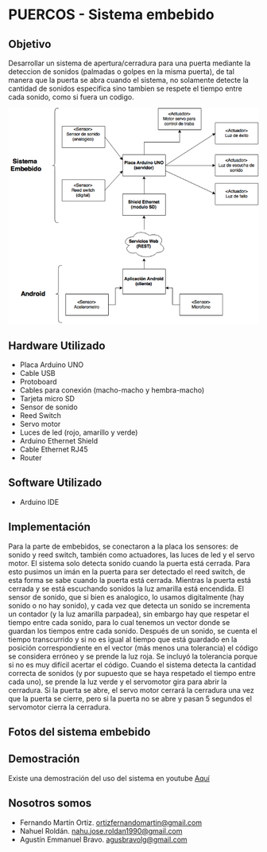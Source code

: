 # PUERCOS - Sistema embebido

## Objetivo

Desarrollar un sistema de apertura/cerradura para una puerta mediante la deteccion de sonidos (palmadas o golpes en la misma puerta), de tal manera que la puerta se abra cuando el sistema, no solamente detecte la cantidad de sonidos especifica sino tambien se respete el tiempo entre cada sonido, como si fuera un codigo.

![Diagrama de componentes](./gh-assets/diagrama.png)

## Hardware Utilizado

* Placa Arduino UNO
* Cable USB
* Protoboard
* Cables para conexión (macho-macho y hembra-macho)
* Tarjeta micro SD
* Sensor de sonido
* Reed Switch
* Servo motor
* Luces de led (rojo, amarillo y verde)
* Arduino Ethernet Shield
* Cable Ethernet RJ45
* Router

## Software Utilizado

* Arduino IDE

## Implementación

Para la parte de embebidos, se conectaron a la placa los sensores: de sonido y reed switch, también como actuadores, las luces de led y el servo motor.
El sistema solo detecta sonido cuando la puerta está cerrada. Para esto pusimos un imán en la puerta para ser detectado el reed switch, de esta forma se sabe cuando la puerta está cerrada. Mientras la puerta está cerrada y se está escuchando sonidos la luz amarilla está encendida.
El sensor de sonido, que si bien es analogico, lo usamos digitalmente (hay sonido o no hay sonido), y cada vez que detecta un sonido se incrementa un contador (y la luz amarilla parpadea), sin embargo hay que respetar el tiempo entre cada sonido, para lo cual tenemos un vector donde se guardan los tiempos entre cada sonido. Después de un sonido, se cuenta el tiempo transcurrido y si no es igual al tiempo que está guardado en la posición correspondiente en el vector (más menos una tolerancia) el código se considera erróneo y se prende la luz roja. Se incluyó la tolerancia porque si no es muy difícil acertar el código.
Cuando el sistema detecta la cantidad correcta de sonidos (y por supuesto que se haya respetado el tiempo entre cada uno), se prende la luz verde y el servomotor gira para abrir la cerradura. Si la puerta se abre, el servo motor cerrará la cerradura una vez que la puerta se cierre, pero si la puerta no se abre y pasan 5 segundos el servomotor cierra la cerradura.

## Fotos del sistema embebido



## Demostración

Existe una demostración del uso del sistema en youtube [Aquí](https://)

## Nosotros somos

* Fernando Martín Ortiz. ortizfernandomartin@gmail.com
* Nahuel Roldán. nahu.jose.roldan1990@gmail.com
* Agustín Emmanuel Bravo. agusbravolg@gmail.com
